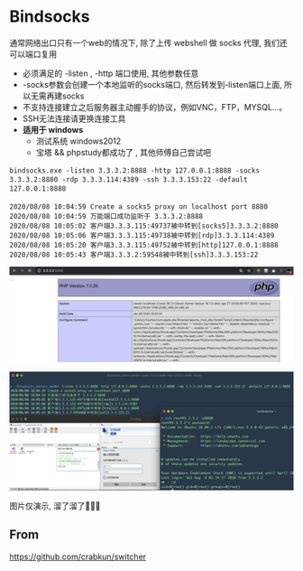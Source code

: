 # Bindsocks

通常网络出口只有一个web的情况下, 除了上传 webshell 做 socks 代理, 我们还可以端口复用

- 必须满足的 -listen , -http 端口使用, 其他参数任意
- -socks参数会创建一个本地监听的socks端口, 然后转发到-listen端口上面, 所以无需再建socks
- 不支持连接建立之后服务器主动握手的协议，例如VNC，FTP，MYSQL…。
- SSH无法连接请更换连接工具
- **适用于 windows**
    - 测试系统 windows2012
    - 宝塔 && phpstudy都成功了 , 其他师傅自己尝试吧

```
bindsocks.exe -listen 3.3.3.2:8888 -http 127.0.0.1:8888 -socks 3.3.3.2:8880 -rdp 3.3.3.114:4389 -ssh 3.3.3.153:22 -default 127.0.0.1:8888

2020/08/08 10:04:59 Create a socks5 proxy on localhost port 8880
2020/08/08 10:04:59 万能端口成功监听于 3.3.3.2:8888
2020/08/08 10:05:02 客户端3.3.3.115:49737被中转到[socks5]3.3.3.2:8880
2020/08/08 10:05:06 客户端3.3.3.115:49738被中转到[rdp]3.3.3.114:4389
2020/08/08 10:05:20 客户端3.3.3.115:49752被中转到[http]127.0.0.1:8888
2020/08/08 10:05:43 客户端3.3.3.2:59548被中转到[ssh]3.3.3.153:22
```



![image-20200808101444696](README.assets/image-20200808101444696.png)

![image-20200808101035415](README.assets/image-20200808101035415.png)

图片仅演示, 溜了溜了🤪🤪🤪

## From

https://github.com/crabkun/switcher

